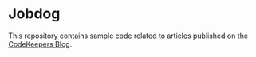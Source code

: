 # Jobdog

This repository contains sample code related to articles published on the [CodeKeepers Blog](https://codekeepers.de/blog).